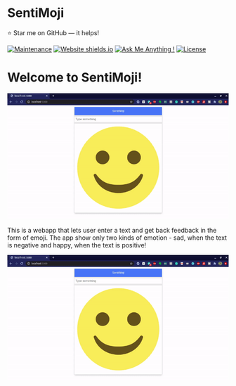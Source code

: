 # SentiMoji

:star: Star me on GitHub — it helps!

[![Maintenance](https://img.shields.io/badge/maintained-yes-green.svg)](https://github.com/ioarun/sentimoji/commits/main)
[![Website shields.io](https://img.shields.io/badge/website-up-yellow)](http://ioarun.github.io/)
[![Ask Me Anything !](https://img.shields.io/badge/ask%20me-linkedin-1abc9c.svg)](https://www.linkedin.com/in/ioarun/)
[![License](http://img.shields.io/:license-mit-blue.svg?style=flat-square)](http://badges.mit-license.org)

# Welcome to SentiMoji!

![Image](./sentimoji.gif)

This is a webapp that lets user enter a text and get back feedback in the form of emoji. The app show only two kinds of emotion - sad, when the text is negative and happy, when the text is positive!

![Image](images/sentimoji.gif)